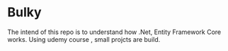 # Bulky

The intend of this repo is to understand how .Net, Entity Framework Core works. Using udemy course , small projcts are build.
